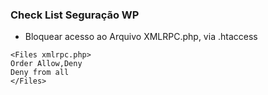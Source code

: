 ### Check List Seguração WP
* Bloquear acesso ao Arquivo XMLRPC.php, via .htaccess
```
<Files xmlrpc.php>
Order Allow,Deny
Deny from all
</Files>

```

